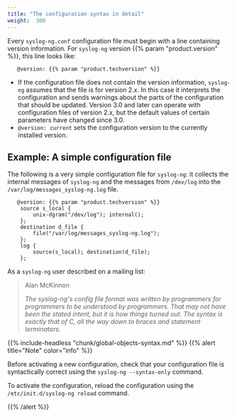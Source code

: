 ```yaml
---
title: "The configuration syntax in detail"
weight:  300
---
```

<!-- DISCLAIMER: This file is based on the syslog-ng Open Source Edition documentation https://github.com/balabit/syslog-ng-ose-guides/commit/2f4a52ee61d1ea9ad27cb4f3168b95408fddfdf2 and is used under the terms of The syslog-ng Open Source Edition Documentation License. The file has been modified by Axoflow. -->

Every `syslog-ng.conf` configuration file must begin with a line containing version information. For `syslog-ng` version {{% param "product.version" %}}, this line looks like:

```shell
   @version: {{% param "product.techversion" %}}
```

- If the configuration file does not contain the version information, `syslog-ng` assumes that the file is for version 2.x. In this case it interprets the configuration and sends warnings about the parts of the configuration that should be updated. Version 3.0 and later can operate with configuration files of version 2.x, but the default values of certain parameters have changed since 3.0.
- `@version: current` sets the configuration version to the currently installed version.

## Example: A simple configuration file

The following is a very simple configuration file for `syslog-ng`: it collects the internal messages of `syslog-ng` and the messages from `/dev/log` into the `/var/log/messages_syslog-ng.log` file.

```shell
   @version: {{% param "product.techversion" %}}
    source s_local {
        unix-dgram("/dev/log"); internal();
    };
    destination d_file {
        file("/var/log/messages_syslog-ng.log");
    };
    log {
        source(s_local); destination(d_file);
    };
```

As a `syslog-ng` user described on a mailing list:

> Alan McKinnon
> 
> *The syslog-ng's config file format was written by programmers for programmers to be understood by programmers. That may not have been the stated intent, but it is how things turned out. The syntax is exactly that of C, all the way down to braces and statement terminators.*

{{% include-headless "chunk/global-objects-syntax.md" %}} {{% alert title="Note" color="info" %}}

Before activating a new configuration, check that your configuration file is syntactically correct using the `syslog-ng --syntax-only` command.

To activate the configuration, reload the configuration using the `/etc/init.d/syslog-ng reload` command.

{{% /alert %}}
